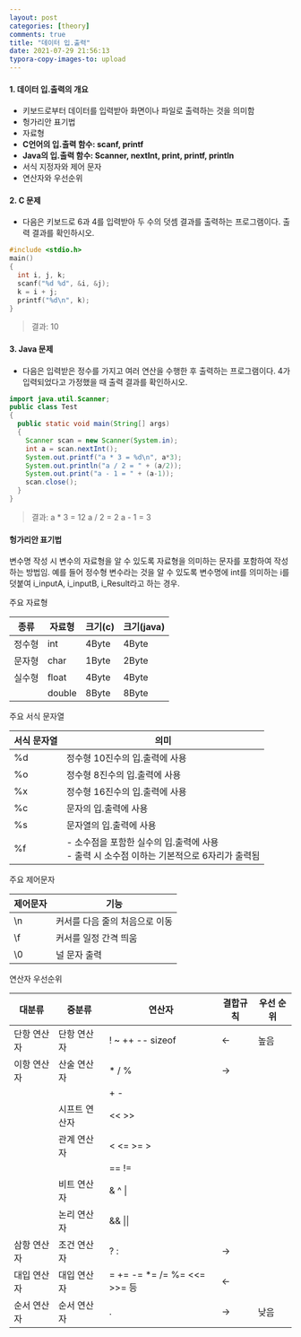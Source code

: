 ```yaml
---
layout: post
categories: [theory]
comments: true
title: "데이터 입.출력"
date: 2021-07-29 21:56:13
typora-copy-images-to: upload
---
```


#### 1. 데이터 입.출력의 개요

- 키보드로부터 데이터를 입력받아 화면이나 파일로 출력하는 것을 의미함
- 헝가리안 표기법
- 자료형
- **C언어의 입.출력 함수: scanf, printf**
- **Java의 입.출력 함수: Scanner, nextInt, print, printf, println**
- 서식 지정자와 제어 문자
- 연산자와 우선순위

#### 2. C 문제

- 다음은 키보드로 6과 4를 입력받아 두 수의 덧셈 결과를 출력하는 프로그램이다. 출력 결과를 확인하시오.

```c
#include <stdio.h>
main()
{
  int i, j, k;
  scanf("%d %d", &i, &j);
  k = i + j;
  printf("%d\n", k);
}
```

> 결과: 10

#### 3. Java 문제

- 다음은 입력받은 정수를 가지고 여러 연산을 수행한 후 출력하는 프로그램이다. 4가 입력되었다고 가정했을 때 출력 결과를 확인하시오.

```java
import java.util.Scanner;
public class Test
{
  public static void main(String[] args)
  {
    Scanner scan = new Scanner(System.in);
    int a = scan.nextInt();
    System.out.printf("a * 3 = %d\n", a*3);
    System.out.println("a / 2 = " + (a/2));
    System.out.print("a - 1 = " + (a-1));
    scan.close();
  }
}
```

> 결과: 
> a * 3 = 12
> a / 2 = 2
> a - 1 = 3

#### 헝가리안 표기법

변수명 작성 시 변수의 자료형을 알 수 있도록 자료형을 의미하는 문자를 포함하여 작성하는 방법임. 예를 들어 정수형 변수라는 것을 알 수 있도록 변수명에 int를 의미하는 i를 덧붙여 i_inputA, i_inputB, i_Result라고 하는 경우.

주요 자료형

| 종류   | 자료형 | 크기(c) | 크기(java) |
| ------ | ------ | ------- | ---------- |
| 정수형 | int    | 4Byte   | 4Byte      |
| 문자형 | char   | 1Byte   | 2Byte      |
| 실수형 | float  | 4Byte   | 4Byte      |
|        | double | 8Byte   | 8Byte      |

주요 서식 문자열

| 서식 문자열 | 의미                                                         |
| ----------- | ------------------------------------------------------------ |
| %d          | 정수형 10진수의 입.출력에 사용                               |
| %o          | 정수형 8진수의 입.출력에 사용                                |
| %x          | 정수형 16진수의 입.출력에 사용                               |
| %c          | 문자의 입.출력에 사용                                        |
| %s          | 문자열의 입.출력에 사용                                      |
| %f          | - 소수점을 포함한 실수의 입.출력에 사용<br />- 출력 시 소수점 이하는 기본적으로 6자리가 출력됨 |

주요 제어문자

| 제어문자 | 기능                           |
| -------- | ------------------------------ |
| \n       | 커서를 다음 줄의 처음으로 이동 |
| \f       | 커서를 일정 간격 띄움          |
| \0       | 널 문자 출력                   |

연산자 우선순위

| 대분류      | 중분류        | 연산자                      | 결합규칙 | 우선 순위 |
| ----------- | ------------- | --------------------------- | -------- | --------- |
| 단항 연산자 | 단항 연산자   | ! ~ ++ -- sizeof            | <-       | 높음      |
| 이항 연산자 | 산술 연산자   | * / %                       | ->       |           |
|             |               | + -                         |          |           |
|             | 시프트 연산자 | << >>                       |          |           |
|             | 관계 연산자   | < <= >= >                   |          |           |
|             |               | == !=                       |          |           |
|             | 비트 연산자   | & ^ \|                      |          |           |
|             | 논리 연산자   | && \|\|                     |          |           |
| 삼항 연산자 | 조건 연산자   | ? :                         | ->       |           |
| 대입 연산자 | 대입 연산자   | = += -= *= /= %= <<= >>= 등 | <-       |           |
| 순서 연산자 | 순서 연산자   | .                           | ->       | 낮음      |


